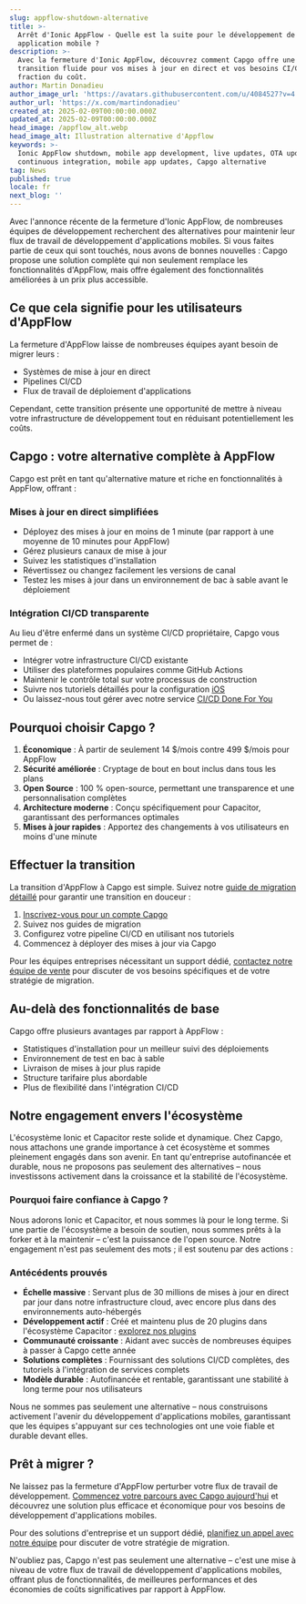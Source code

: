 ```yaml
---
slug: appflow-shutdown-alternative
title: >-
  Arrêt d'Ionic AppFlow - Quelle est la suite pour le développement de votre
  application mobile ?
description: >-
  Avec la fermeture d'Ionic AppFlow, découvrez comment Capgo offre une
  transition fluide pour vos mises à jour en direct et vos besoins CI/CD à une
  fraction du coût.
author: Martin Donadieu
author_image_url: 'https://avatars.githubusercontent.com/u/4084527?v=4'
author_url: 'https://x.com/martindonadieu'
created_at: 2025-02-09T00:00:00.000Z
updated_at: 2025-02-09T00:00:00.000Z
head_image: /appflow_alt.webp
head_image_alt: Illustration alternative d'Appflow
keywords: >-
  Ionic AppFlow shutdown, mobile app development, live updates, OTA updates,
  continuous integration, mobile app updates, Capgo alternative
tag: News
published: true
locale: fr
next_blog: ''
---
```

Avec l'annonce récente de la fermeture d'Ionic AppFlow, de nombreuses équipes de développement recherchent des alternatives pour maintenir leur flux de travail de développement d'applications mobiles. Si vous faites partie de ceux qui sont touchés, nous avons de bonnes nouvelles : Capgo propose une solution complète qui non seulement remplace les fonctionnalités d'AppFlow, mais offre également des fonctionnalités améliorées à un prix plus accessible.

## Ce que cela signifie pour les utilisateurs d'AppFlow

La fermeture d'AppFlow laisse de nombreuses équipes ayant besoin de migrer leurs :
- Systèmes de mise à jour en direct
- Pipelines CI/CD
- Flux de travail de déploiement d'applications

Cependant, cette transition présente une opportunité de mettre à niveau votre infrastructure de développement tout en réduisant potentiellement les coûts.

## Capgo : votre alternative complète à AppFlow

Capgo est prêt en tant qu'alternative mature et riche en fonctionnalités à AppFlow, offrant :

### Mises à jour en direct simplifiées
- Déployez des mises à jour en moins de 1 minute (par rapport à une moyenne de 10 minutes pour AppFlow)
- Gérez plusieurs canaux de mise à jour
- Suivez les statistiques d'installation
- Révertissez ou changez facilement les versions de canal
- Testez les mises à jour dans un environnement de bac à sable avant le déploiement

### Intégration CI/CD transparente
Au lieu d'être enfermé dans un système CI/CD propriétaire, Capgo vous permet de :
- Intégrer votre infrastructure CI/CD existante
- Utiliser des plateformes populaires comme GitHub Actions
- Maintenir le contrôle total sur votre processus de construction
- Suivre nos tutoriels détaillés pour la configuration [iOS](https://capgo.app/blog/automatic-capacitor-ios-build-github-action/)
- Ou laissez-nous tout gérer avec notre service [CI/CD Done For You](https://cal.com/team/capgo/mobile-ci-cd-done-for-you)

## Pourquoi choisir Capgo ?

1. **Économique** : À partir de seulement 14 $/mois contre 499 $/mois pour AppFlow
2. **Sécurité améliorée** : Cryptage de bout en bout inclus dans tous les plans
3. **Open Source** : 100 % open-source, permettant une transparence et une personnalisation complètes
4. **Architecture moderne** : Conçu spécifiquement pour Capacitor, garantissant des performances optimales
5. **Mises à jour rapides** : Apportez des changements à vos utilisateurs en moins d'une minute

## Effectuer la transition

La transition d'AppFlow à Capgo est simple. Suivez notre [guide de migration détaillé](/docs/upgrade/from-appflow-to-capgo) pour garantir une transition en douceur :

1. [Inscrivez-vous pour un compte Capgo](/register/)
2. Suivez nos guides de migration
3. Configurez votre pipeline CI/CD en utilisant nos tutoriels
4. Commencez à déployer des mises à jour via Capgo

Pour les équipes entreprises nécessitant un support dédié, [contactez notre équipe de vente](https://cal.com/team/capgo/capgo-enterprise-inquiry) pour discuter de vos besoins spécifiques et de votre stratégie de migration.

## Au-delà des fonctionnalités de base

Capgo offre plusieurs avantages par rapport à AppFlow :
- Statistiques d'installation pour un meilleur suivi des déploiements
- Environnement de test en bac à sable
- Livraison de mises à jour plus rapide
- Structure tarifaire plus abordable
- Plus de flexibilité dans l'intégration CI/CD

## Notre engagement envers l'écosystème

L'écosystème Ionic et Capacitor reste solide et dynamique. Chez Capgo, nous attachons une grande importance à cet écosystème et sommes pleinement engagés dans son avenir. En tant qu'entreprise autofinancée et durable, nous ne proposons pas seulement des alternatives – nous investissons activement dans la croissance et la stabilité de l'écosystème.

### Pourquoi faire confiance à Capgo ?
Nous adorons Ionic et Capacitor, et nous sommes là pour le long terme. Si une partie de l'écosystème a besoin de soutien, nous sommes prêts à la forker et à la maintenir – c'est la puissance de l'open source. Notre engagement n'est pas seulement des mots ; il est soutenu par des actions :

### Antécédents prouvés
- **Échelle massive** : Servant plus de 30 millions de mises à jour en direct par jour dans notre infrastructure cloud, avec encore plus dans des environnements auto-hébergés
- **Développement actif** : Créé et maintenu plus de 20 plugins dans l'écosystème Capacitor : [explorez nos plugins](https://github.com/cap-go/)
- **Communauté croissante** : Aidant avec succès de nombreuses équipes à passer à Capgo cette année
- **Solutions complètes** : Fournissant des solutions CI/CD complètes, des tutoriels à l'intégration de services complets
- **Modèle durable** : Autofinancée et rentable, garantissant une stabilité à long terme pour nos utilisateurs

Nous ne sommes pas seulement une alternative – nous construisons activement l'avenir du développement d'applications mobiles, garantissant que les équipes s'appuyant sur ces technologies ont une voie fiable et durable devant elles.

## Prêt à migrer ?

Ne laissez pas la fermeture d'AppFlow perturber votre flux de travail de développement. [Commencez votre parcours avec Capgo aujourd'hui](/register/) et découvrez une solution plus efficace et économique pour vos besoins de développement d'applications mobiles.

Pour des solutions d'entreprise et un support dédié, [planifiez un appel avec notre équipe](https://cal.com/team/capgo/capgo-enterprise-inquiry) pour discuter de votre stratégie de migration.

N'oubliez pas, Capgo n'est pas seulement une alternative – c'est une mise à niveau de votre flux de travail de développement d'applications mobiles, offrant plus de fonctionnalités, de meilleures performances et des économies de coûts significatives par rapport à AppFlow.
